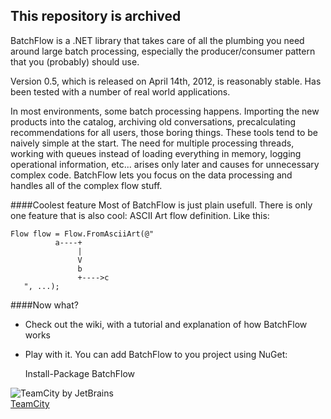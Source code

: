 ## This repository is archived

BatchFlow is a .NET library that takes care of all the plumbing you need around large batch processing, especially the producer/consumer pattern that you (probably) should use.

Version 0.5, which is released on April 14th, 2012, is reasonably stable. Has been tested with a number of real world applications.

In most environments, some batch processing happens. Importing the new products into the catalog, archiving old conversations, precalculating recommendations for all users, those boring things. These tools tend to be naively simple at the start. The need for multiple processing threads, working with queues instead of loading everything in memory, logging operational information, etc... arises only later and causes for unnecessary complex code. BatchFlow lets you focus on the data processing and handles all of the complex flow stuff.

####Coolest feature
Most of BatchFlow is just plain usefull. There is only one feature that is also cool: ASCII Art flow definition. Like this:

    Flow flow = Flow.FromAsciiArt(@"
              a----+
                   |
                   V
                   b
                   +---->c
       ", ...);


####Now what?

- Check out the wiki, with a tutorial and explanation of how BatchFlow works
- Play with it. You can add BatchFlow to you project using NuGet:

    Install-Package BatchFlow
    
![TeamCity by JetBrains](http://www.jetbrains.com/img/banners/Codebetter.png)    
[TeamCity](http://www.jetbrains.com/teamcity)
